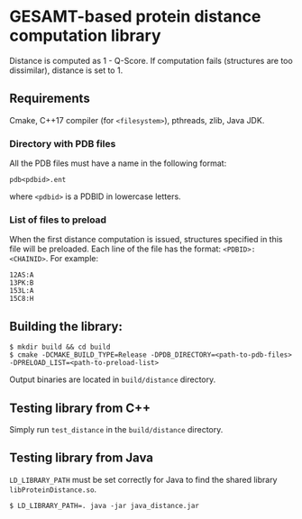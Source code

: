 # GESAMT-based protein distance computation library

Distance is computed as 1 - Q-Score. If computation fails (structures are too dissimilar), distance is set to 1.

## Requirements
Cmake, C++17 compiler (for `<filesystem>`), pthreads, zlib, Java JDK.


### Directory with PDB files
All the PDB files must have a name in the following format:

`pdb<pdbid>.ent`

where `<pdbid>` is a PDBID in lowercase letters.

### List of files to preload
When the first distance computation is issued, structures specified in this file will be preloaded. Each line of the
 file has the format: `<PDBID>:<CHAINID>`. For example:
```
12AS:A
13PK:B
153L:A
15C8:H  
```

## Building the library:

```
$ mkdir build && cd build
$ cmake -DCMAKE_BUILD_TYPE=Release -DPDB_DIRECTORY=<path-to-pdb-files> -DPRELOAD_LIST=<path-to-preload-list>
```

Output binaries are located in `build/distance` directory.

## Testing library from C++
Simply run `test_distance` in the `build/distance` directory.


## Testing library from Java
`LD_LIBRARY_PATH` must be set correctly for Java to find the shared library `libProteinDistance.so`.

```
$ LD_LIBRARY_PATH=. java -jar java_distance.jar
```


